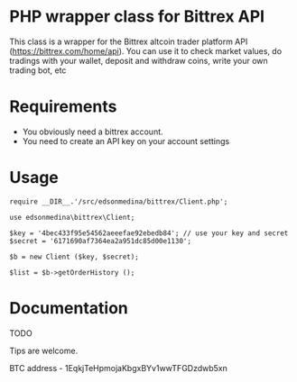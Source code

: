 PHP wrapper class for Bittrex API 
=======

This class is a wrapper for the Bittrex altcoin trader platform API (https://bittrex.com/home/api). You can use it to check market values, do tradings with your wallet, deposit and withdraw coins, write your own trading bot, etc

Requirements
======
* You obviously need a bittrex account.
* You need to create an API key on your account settings

Usage
======
	require __DIR__.'/src/edsonmedina/bittrex/Client.php';

	use edsonmedina\bittrex\Client;

	$key = '4bec433f95e54562aeeefae92ebedb84'; // use your key and secret
	$secret = '6171690af7364ea2a951dc85d00e1130';

	$b = new Client ($key, $secret);
	
	$list = $b->getOrderHistory ();

Documentation
======
TODO




Tips are welcome.

BTC address - 1EqkjTeHpmojaKbgxBYv1wwTFGDzdwb5xn
